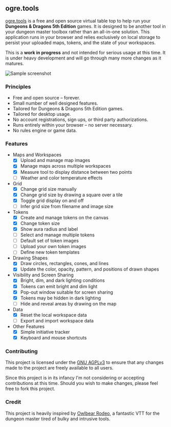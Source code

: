 ## ogre.tools

[ogre.tools](https://ogre.tools) is a free and open source virtual table top to help run your **Dungeons & Dragons 5th Edition** games. It is designed to be another tool in your dungeon master toolbox rather than an all-in-one solution. This application runs in your browser and relies exclusively on local storage to persist your uploaded maps, tokens, and the state of your workspaces.

This is a **work in progress** and not intended for serious usage at this time. It is under heavy development and will go through many more changes as it matures.

![Sample screenshot](https://raw.githubusercontent.com/samcf/ogre.tools/main/docs/screenshot.jpg)

### Principles
* Free and open source &ndash; forever.
* Small number of well designed features.
* Tailored for Dungeons & Dragons 5th Edition games.
* Tailored for desktop usage.
* No account registrations, sign ups, or third party authorizations.
* Runs entirely within your browser &ndash; no server necessary.
* No rules engine or game data.

### Features
- Maps and Workspaces
  - [x] Upload and manage map images
  - [x] Manage maps across multiple workspaces
  - [x] Measure tool to display distance between two points
  - [ ] Weather and color temperature effects
- Grid
  - [x] Change grid size manually
  - [x] Change grid size by drawing a square over a tile
  - [x] Toggle grid display on and off
  - [ ] Infer grid size from filename and image size
- Tokens
  - [x] Create and manage tokens on the canvas
  - [x] Change token size
  - [x] Show aura radius and label
  - [ ] Select and manage multiple tokens
  - [ ] Default set of token images
  - [ ] Upload your own token images
  - [ ] Define new token templates
- Drawing Shapes
  - [x] Draw circles, rectangles, cones, and lines
  - [x] Update the color, opacity, pattern, and positions of drawn shapes
- Visibility and Screen Sharing
  - [x] Bright, dim, and dark lighting conditions
  - [x] Tokens can emit bright and dim light
  - [x] Pop-out window suitable for screen sharing
  - [x] Tokens may be hidden in dark lighting
  - [ ] Hide and reveal areas by drawing on the map
- Data
  - [x] Reset the local workspace data
  - [ ] Export and import workspace data
- Other Features
  - [x] Simple initiative tracker
  - [x] Keyboard and mouse shortcuts

### Contributing
This project is licensed under the [GNU AGPLv3](https://choosealicense.com/licenses/agpl-3.0/) to ensure that any changes made to the project are freely available to all users.

Since this project is in its infancy I'm not considering or accepting contributions at this time. Should you wish to make changes, please feel free to fork this project.

### Credit
This project is heavily inspired by [Owlbear Rodeo](https://owlbear.rodeo/), a fantastic VTT for the dungeon master tired of bulky and intrusive tools.

